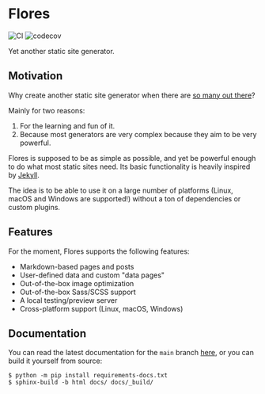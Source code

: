 # Flores

![CI](https://github.com/kokkonisd/flores/actions/workflows/ci.yaml/badge.svg?branch=main)
![codecov](https://codecov.io/gh/kokkonisd/flores/branch/main/graph/badge.svg)

Yet another static site generator.


## Motivation

Why create another static site generator when there are
[so many out there](https://jamstack.org/generators/)?

Mainly for two reasons:

1. For the learning and fun of it.
2. Because most generators are very complex because they aim to be very powerful.

Flores is supposed to be as simple as possible, and yet be powerful enough to do what
most static sites need. Its basic functionality is heavily inspired by
[Jekyll](https://jekyllrb.com/).

The idea is to be able to use it on a large number of platforms (Linux, macOS and
Windows are supported!) without a ton of dependencies or custom plugins.


## Features

For the moment, Flores supports the following features:

- Markdown-based pages and posts
- User-defined data and custom "data pages"
- Out-of-the-box image optimization
- Out-of-the-box Sass/SCSS support
- A local testing/preview server
- Cross-platform support (Linux, macOS, Windows)


## Documentation

You can read the latest documentation for the ``main`` branch
[here](https://kokkonisd.github.io/flores), or you can build it yourself from source:

```console
$ python -m pip install requirements-docs.txt
$ sphinx-build -b html docs/ docs/_build/
```
